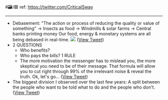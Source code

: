 #🗃/🟥 
ref: 
https://twitter.com/CriticalSway

---

- Debasement: 
  "The action or process of reducing the quality or value of something"
  → Insects as food
  → Windmills & solar farms
  → Central banks printing money
  Our food, energy & monetary systems are all being debased in real-time. 
  ![](https://pbs.twimg.com/media/FdjudrEX0AAfesH.jpg) ([View Tweet](https://twitter.com/CriticalSway/status/1574270267362263041))
- 2 QUESTIONS
  - Who benefits?
  - Who pays the bills?
  1 RULE
  - The more motivation the messenger has to mislead you, the more skeptical you need to be of their message.
  That formula will allow you to cut right through 99% of the irrelevant noise & reveal the truth.
  Ok, let's go... ([View Tweet](https://twitter.com/CriticalSway/status/1520528029612654593))
- The biggest division I observed over the last few years:
  A split between the people who want to be told what to do and the people who don't. ([View Tweet](https://twitter.com/CriticalSway/status/1621123812354826242))
